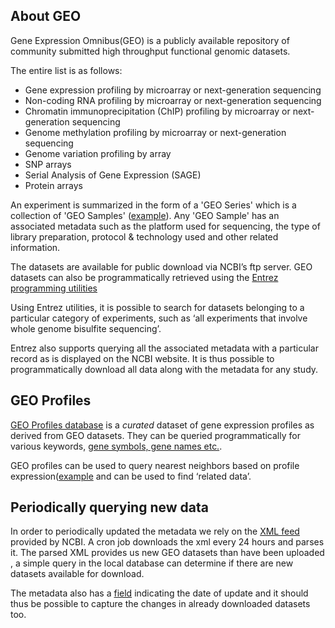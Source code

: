 ## About GEO

Gene Expression Omnibus(GEO) is a publicly available repository of community
submitted high throughput functional genomic datasets.

The entire list is as follows:

- Gene expression profiling by microarray or next-generation sequencing
- Non-coding RNA profiling by microarray or next-generation sequencing
- Chromatin immunoprecipitation (ChIP) profiling by microarray or next-generation sequencing
- Genome methylation profiling by microarray or next-generation sequencing
- Genome variation profiling by array
- SNP arrays
- Serial Analysis of Gene Expression (SAGE)
- Protein arrays

An experiment is summarized in the form of a 'GEO Series' which is a 
collection of 'GEO Samples' ([example](http://www.ncbi.nlm.nih.gov/geo/query/acc.cgi?acc=GSM81022)).
Any 'GEO Sample' has an associated metadata such as the platform used for sequencing, the type of 
library preparation, protocol & technology used and other related information.

The datasets are available for public download via NCBI’s ftp server.
GEO datasets can also be programmatically retrieved using the 
[Entrez programming utilities](http://www.ncbi.nlm.nih.gov/books/NBK25499/)

Using Entrez utilities, it is possible to search for datasets belonging to 
a particular category of experiments, such as 
‘all experiments that involve whole genome bisulfite sequencing’.

Entrez also supports querying all the associated metadata with a particular 
record as is displayed on the NCBI website. 
It is thus possible to programmatically download all data
along with the metadata for any study.


## GEO Profiles

[GEO Profiles database](http://www.ncbi.nlm.nih.gov/geoprofiles/) is  a *curated* dataset of gene
expression profiles as derived from GEO datasets. They can be queried programmatically for various keywords,
[gene symbols, gene names etc.](http://www.ncbi.nlm.nih.gov/geo/info/profiles.html).

GEO profiles can be used to query nearest neighbors based on 
profile expression([example](http://www.ncbi.nlm.nih.gov/geoprofiles?LinkName=geoprofiles_geoprofiles_prof&from_uid=112040738) and can be used to find ‘related data’.


## Periodically querying new data

In order to periodically updated the metadata we rely on the [XML feed](http://www.ncbi.nlm.nih.gov/geo/feed/series/) provided by NCBI.
A cron job downloads the xml every 24 hours and parses it. The parsed XML provides us new GEO datasets than have been uploaded
, a simple query in the local database can determine if there are new datasets available for download.

The metadata also has a [field](http://www.ncbi.nlm.nih.gov/geo/info/qqtutorial.html) indicating the date of update and
it should thus be possible to capture the changes in already downloaded datasets too.

